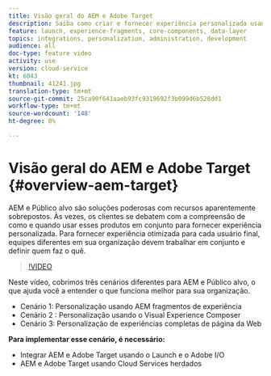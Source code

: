 ```yaml
---
title: Visão geral do AEM e Adobe Target
description: Saiba como criar e fornecer experiência personalizada usando o Adobe Experience Manager como Cloud Service e Adobe Target
feature: launch, experience-fragments, core-components, data-layer
topics: integrations, personalization, administration, development
audience: all
doc-type: feature video
activity: use
version: cloud-service
kt: 6043
thumbnail: 41241.jpg
translation-type: tm+mt
source-git-commit: 25ca90f641aaeb93fc9319692f3b099d6b528dd1
workflow-type: tm+mt
source-wordcount: '148'
ht-degree: 0%

---
```



# Visão geral do AEM e Adobe Target {#overview-aem-target}

AEM e Público alvo são soluções poderosas com recursos aparentemente sobrepostos. Às vezes, os clientes se debatem com a compreensão de como e quando usar esses produtos em conjunto para fornecer experiência personalizada. Para fornecer experiência otimizada para cada usuário final, equipes diferentes em sua organização devem trabalhar em conjunto e definir quem faz o quê.

>[!VIDEO](https://video.tv.adobe.com/v/41241?quality=12&learn=on)

Neste vídeo, cobrimos três cenários diferentes para AEM e Público alvo, o que ajuda você a entender o que funciona melhor para sua organização.

* Cenário 1: Personalização usando AEM fragmentos de experiência
* Cenário 2 : Personalização usando o Visual Experience Composer
* Cenário 3: Personalização de experiências completas de página da Web

**Para implementar esse cenário, é necessário:**

* Integrar AEM e Adobe Target usando o Launch e o Adobe I/O
* AEM e Adobe Target usando Cloud Services herdados